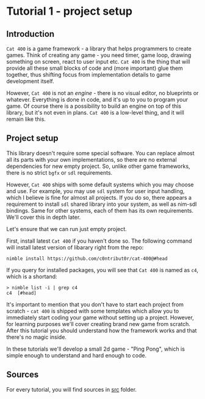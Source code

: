 
Tutorial 1 - project setup
==========================

Introduction
------------

`Cat 400` is a game framework - a library that helps programmers to create games. Think of creating any game - you need timer, game loop, drawing something on screen, react to user input etc. `Cat 400` is the thing that will provide all these small blocks of code and (more important) glue them together, thus shifting focus from implementation details to game development itself.

However, `Cat 400` is not an _engine_ - there is no visual editor, no blueprints or whatever. Everything is done in code, and it's up to you to program your game. Of course there is a possibility to build an engine on top of this library, but it's not even in plans. `Cat 400` is a low-level thing, and it will remain like this.

Project setup
-------------

This library doesn't require some special software. You can replace almost all its parts with your own implementations, so there are no external dependencies for new empty project. So, unlike other game frameworks, there is no strict `bgfx` or `sdl` requirements.

However, `Cat 400` ships with some default systems which you may choose and use. For example, you may use `sdl` system for user input handling, which I believe is fine for almost all projects. If you do so, there appears a requirement to install `sdl` shared library into your system, as well as nim-sdl bindings. Same for other systems, each of them has its own requirements. We'll cover this in depth later.

Let's ensure that we can run just empty project.

First, install latest `Cat 400` if you haven't done so. The following command will install latest version of libarary right from the repo:

```
nimble install https://github.com/c0ntribut0r/cat-400@#head
```

If you query for installed packages, you will see that `Cat 400` is named as `c4`, which is a shortand:

```
> nimble list -i | grep c4
c4  [#head]
```

It's important to mention that you don't have to start each project from scratch - `cat 400` is shipped with some templates which allow you to immediately start coding your game without setting up a project. However, for learning purposes we'll cover creating brand new game from scratch. After this tutorial you should understand how the framework works and that there's no magic inside.

In these tutorials we'll develop a small 2d game - "Ping Pong", which is simple enough to understand and hard enough to code.

Sources
-------

For every tutorial, you will find sources in [src](src/) folder.
